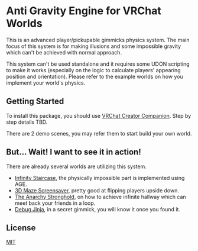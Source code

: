 # Anti Gravity Engine for VRChat Worlds

This is an advanced player/pickupable gimmicks physics system. The main focus of this system is for making illusions and some impossible gravity which can't be achieved with normal approach.

This system can't be used standalone and it requires some UDON scripting to make it works (especially on the logic to calculate players' appearing position and orientation). Please refer to the example worlds on how you implement your world's physics.

## Getting Started

To install this package, you should use [VRChat Creator Companion](https://vcc.docs.vrchat.com/). Step by step details TBD.

There are 2 demo scenes, you may refer them to start build your own world.

## But... Wait! I want to see it in action!

There are already several worlds are utilizing this system.
- [Infinity Staircase](https://vrchat.com/home/world/wrld_b06797a2-801e-4a9a-a49d-1eb8ed06e031), the physically impossible part is implemented using AGE.
- [3D Maze Screensaver](https://vrchat.com/home/world/wrld_c259b81a-405a-46be-8b56-0b731992e4c4), pretty good at flipping players upside down.
- [The Anarchy Stronghold](https://vrchat.com/home/world/wrld_92f7c812-c14e-41c6-9f0a-8de1a04cd48b), on how to achieve infinite hallway which can meet back your friends in a loop.
- [Debug Jinja](https://vrchat.com/home/world/wrld_61f2fa45-e023-48dd-8c69-fdb658da9347), in a secret gimmick, you will know it once you found it.

## License

[MIT](LICENSE)